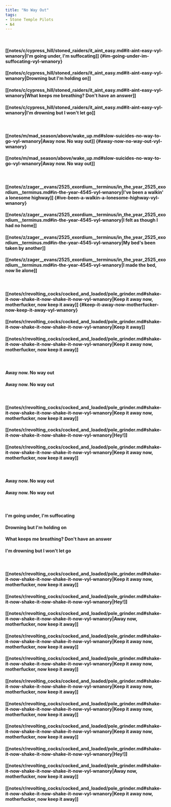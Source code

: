 ```yaml
---
title: "No Way Out"
tags:
- Stone Temple Pilots
- №4
---
```

&nbsp;
#### [[notes/c/cypress_hill/stoned_raiders/it_aint_easy.md#it-aint-easy-vyl-wnanory|I'm going under, I'm suffocating]] {#im-going-under-im-suffocating-vyl-wnanory}
#### [[notes/c/cypress_hill/stoned_raiders/it_aint_easy.md#it-aint-easy-vyl-wnanory|Drowning but I'm holding on]]
#### [[notes/c/cypress_hill/stoned_raiders/it_aint_easy.md#it-aint-easy-vyl-wnanory|What keeps me breathing? Don't have an answer]]
#### [[notes/c/cypress_hill/stoned_raiders/it_aint_easy.md#it-aint-easy-vyl-wnanory|I'm drowning but I won't let go]]
&nbsp;
#### [[notes/m/mad_season/above/wake_up.md#slow-suicides-no-way-to-go-vyl-wnanory|Away now. No way out]] {#away-now-no-way-out-vyl-wnanory}
#### [[notes/m/mad_season/above/wake_up.md#slow-suicides-no-way-to-go-vyl-wnanory|Away now. No way out]]
&nbsp;
#### [[notes/z/zager__evans/2525_exordium__terminus/in_the_year_2525_exordium__terminus.md#in-the-year-4545-vyl-wnanory|I've been a walkin' a lonesome highway]] {#ive-been-a-walkin-a-lonesome-highway-vyl-wnanory}
#### [[notes/z/zager__evans/2525_exordium__terminus/in_the_year_2525_exordium__terminus.md#in-the-year-4545-vyl-wnanory|I felt as though I had no home]]
#### [[notes/z/zager__evans/2525_exordium__terminus/in_the_year_2525_exordium__terminus.md#in-the-year-4545-vyl-wnanory|My bed's been taken by another]]
#### [[notes/z/zager__evans/2525_exordium__terminus/in_the_year_2525_exordium__terminus.md#in-the-year-4545-vyl-wnanory|I made the bed, now lie alone]]
&nbsp;
#### [[notes/r/revolting_cocks/cocked_and_loaded/pole_grinder.md#shake-it-now-shake-it-now-shake-it-now-vyl-wnanory|Keep it away now, motherfucker, now keep it away]] {#keep-it-away-now-motherfucker-now-keep-it-away-vyl-wnanory}
#### [[notes/r/revolting_cocks/cocked_and_loaded/pole_grinder.md#shake-it-now-shake-it-now-shake-it-now-vyl-wnanory|Keep it away]]
#### [[notes/r/revolting_cocks/cocked_and_loaded/pole_grinder.md#shake-it-now-shake-it-now-shake-it-now-vyl-wnanory|Keep it away now, motherfucker, now keep it away]]
&nbsp;
#### Away now. No way out
#### Away now. No way out
&nbsp;
#### [[notes/r/revolting_cocks/cocked_and_loaded/pole_grinder.md#shake-it-now-shake-it-now-shake-it-now-vyl-wnanory|Keep it away now, motherfucker, now keep it away]]
#### [[notes/r/revolting_cocks/cocked_and_loaded/pole_grinder.md#shake-it-now-shake-it-now-shake-it-now-vyl-wnanory|Hey!]]
#### [[notes/r/revolting_cocks/cocked_and_loaded/pole_grinder.md#shake-it-now-shake-it-now-shake-it-now-vyl-wnanory|Keep it away now, motherfucker, now keep it away]]
&nbsp;
#### Away now. No way out
#### Away now. No way out
&nbsp;
#### I'm going under, I'm suffocating
#### Drowning but I'm holding on
#### What keeps me breathing? Don't have an answer
#### I'm drowning but I won't let go
&nbsp;
#### [[notes/r/revolting_cocks/cocked_and_loaded/pole_grinder.md#shake-it-now-shake-it-now-shake-it-now-vyl-wnanory|Keep it away now, motherfucker, now keep it away]]
#### [[notes/r/revolting_cocks/cocked_and_loaded/pole_grinder.md#shake-it-now-shake-it-now-shake-it-now-vyl-wnanory|Hey!]]
#### [[notes/r/revolting_cocks/cocked_and_loaded/pole_grinder.md#shake-it-now-shake-it-now-shake-it-now-vyl-wnanory|Away now, motherfucker, now keep it away]]
#### [[notes/r/revolting_cocks/cocked_and_loaded/pole_grinder.md#shake-it-now-shake-it-now-shake-it-now-vyl-wnanory|Keep it away now, motherfucker, now keep it away]]
#### [[notes/r/revolting_cocks/cocked_and_loaded/pole_grinder.md#shake-it-now-shake-it-now-shake-it-now-vyl-wnanory|Keep it away now, motherfucker, now keep it away]]
#### [[notes/r/revolting_cocks/cocked_and_loaded/pole_grinder.md#shake-it-now-shake-it-now-shake-it-now-vyl-wnanory|Keep it away now, motherfucker, now keep it away]]
#### [[notes/r/revolting_cocks/cocked_and_loaded/pole_grinder.md#shake-it-now-shake-it-now-shake-it-now-vyl-wnanory|Keep it away now, motherfucker, now keep it away]]
#### [[notes/r/revolting_cocks/cocked_and_loaded/pole_grinder.md#shake-it-now-shake-it-now-shake-it-now-vyl-wnanory|Keep it away now, motherfucker, now keep it away]]
#### [[notes/r/revolting_cocks/cocked_and_loaded/pole_grinder.md#shake-it-now-shake-it-now-shake-it-now-vyl-wnanory|Hey!]]
#### [[notes/r/revolting_cocks/cocked_and_loaded/pole_grinder.md#shake-it-now-shake-it-now-shake-it-now-vyl-wnanory|Away now, motherfucker, now keep it away]]
#### [[notes/r/revolting_cocks/cocked_and_loaded/pole_grinder.md#shake-it-now-shake-it-now-shake-it-now-vyl-wnanory|Keep it away now, motherfucker, now keep it away]]
